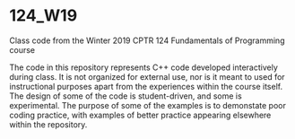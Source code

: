 # 124_W19
Class code from the Winter 2019 CPTR 124 Fundamentals of Programming course

The code in this repository represents C++ code developed interactively during class.  It is not organized for external use, nor is it meant to used for instructional purposes apart from the experiences within the course itself.  The design of some of the code is student-driven, and some is experimental.  The purpose of some of the examples is to demonstate poor coding practice, with examples of better practice appearing elsewhere within the repository.
